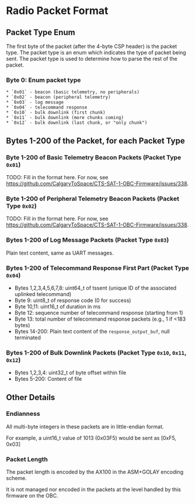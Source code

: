 # Radio Packet Format

## Packet Type Enum

The first byte of the packet (after the 4-byte CSP header) is the packet type. The packet type is an enum which indicates the type of packet being sent. The packet type is used to determine how to parse the rest of the packet.

### Byte 0: Enum packet type
    * `0x01` - beacon (basic telemetry, no peripherals)
    * `0x02` - beacon (peripheral telemetry)
    * `0x03` - log message
    * `0x04` - telecommand response
    * `0x10` - bulk downlink (first chunk)
    * `0x11` - bulk downlink (more chunks coming)
    * `0x12` - bulk downlink (last chunk, or "only chunk")

## Bytes 1-200 of the Packet, for each Packet Type

### Byte 1-200 of Basic Telemetry Beacon Packets (Packet Type `0x01`)

TODO: Fill in the format here. For now, see https://github.com/CalgaryToSpace/CTS-SAT-1-OBC-Firmware/issues/338.


### Byte 1-200 of Peripheral Telemetry Beacon Packets (Packet Type `0x02`)

TODO: Fill in the format here. For now, see https://github.com/CalgaryToSpace/CTS-SAT-1-OBC-Firmware/issues/338.

### Bytes 1-200 of Log Message Packets (Packet Type `0x03`)

Plain text content, same as UART messages.

### Bytes 1-200 of Telecommand Response First Part (Packet Type `0x04`)

* Bytes 1,2,3,4,5,6,7,8: uint64_t of tssent (unique ID of the associated uplinked telecommand)
* Byte 9: uint8_t of response code (0 for success)
* Byte 10,11: uint16_t of duration in ms
* Byte 12: sequence number of telecommand response (starting from 1)
* Byte 13: total number of telecommand response packets (e.g., 1 if <183 bytes)
* Bytes 14-200: Plain text content of the `response_output_buf`, null terminated


### Bytes 1-200 of Bulk Downlink Packets (Packet Type `0x10`, `0x11`, `0x12`)

* Bytes 1,2,3,4: uint32_t of byte offset within file
* Bytes 5-200: Content of file


## Other Details

### Endianness

All multi-byte integers in these packets are in little-endian format.

For example, a uint16_t value of 1013 (0x03F5) would be sent as [0xF5, 0x03]

### Packet Length

The packet length is encoded by the AX100 in the ASM+GOLAY encoding scheme.

It is not managed nor encoded in the packets at the level handled by this firmware on the OBC.
